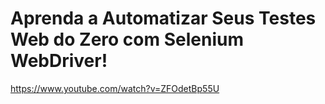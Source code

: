 # Aprenda a Automatizar Seus Testes Web do Zero com Selenium WebDriver!

https://www.youtube.com/watch?v=ZFOdetBp55U
